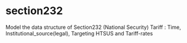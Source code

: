 # section232
Model the data structure of Section232 (National Security) Tariff : Time, Institutional_source(legal), Targeting HTSUS and Tariff-rates
